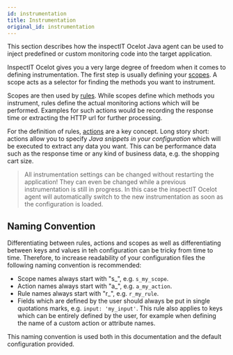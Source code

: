 ```yaml
---
id: instrumentation
title: Instrumentation
original_id: instrumentation
---
```

This section describes how the inspectIT Ocelot Java agent can be used to inject predefined or custom monitoring code into the target application.

InspectIT Ocelot gives you a very large degree of freedom when it comes to defining instrumentation.
The first step is usually defining your [scopes](instrumentation/scopes.md). A scope acts as a selector for finding the methods you want to instrument.

Scopes are then used by [rules](instrumentation/rules.md). While scopes define which methods you instrument, rules define the actual monitoring actions which will be performed. Examples for such actions would be recording the response time or extracting the HTTP url for further processing.

For the definition of rules, [actions](instrumentation/rules.md#actions) are a key concept.
Long story short: actions allow you to specify _Java snippets in your configuration_ which will be executed to extract any data you want. This can be performance data such as the response time or any kind of business data, e.g. the shopping cart size.

> All instrumentation settings can be changed without restarting the application! They can even be changed while a previous instrumentation is still in progress. In this case the inspectIT Ocelot agent will automatically switch to the new instrumentation as soon as the configuration is loaded.

## Naming Convention
Differentiating between rules, actions and scopes as well as differentiating between keys and values
in teh configuration can be tricky from time to time.
Therefore, to increase readability of your configuration files the following naming convention is recommended:

* Scope names always start with "s_", e.g. `s_my_scope`.
* Action names always start with "a_", e.g. `a_my_action`.
* Rule names always start with "r_", e.g. `r_my_rule`.
* Fields which are defined by the user should always be put in single quotations marks, e.g. `input: 'my_input'`. This rule also applies to keys which
  can be entirely defined by the user, for example when defining the name of a custom action or attribute names.

This naming convention is used both in this documentation and the default configuration provided.

